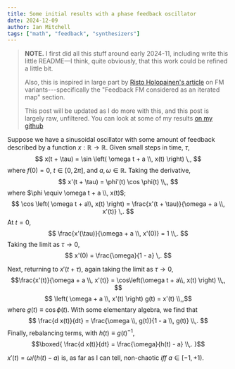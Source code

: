 ```yaml
---
title: Some initial results with a phase feedback oscillator
date: 2024-12-09
author: Ian Mitchell
tags: ["math", "feedback", "synthesizers"]
---
```



> **NOTE.** I first did all this stuff around early 2024-11, including write
> this little README—I think, quite obviously, that this work could be refined
> a little bit.
>
> Also, this is inspired in large part by [Risto Holopainen's article][ristoid]
> on FM variants---specifically the "Feedback FM considered as an iterated map"
> section.
>
> This post will be updated as I do more with this, and this post is largely
> raw, unfiltered. You can look at some of my results [on my github][github]

Suppose we have a sinusoidal oscillator with some amount of feedback described
by a function $x:\mathbb{R} \rightarrow \mathbb{R}$. Given small steps in time, $\tau$,
$$ x(t + \tau) = \sin \left( \omega t + a \\, x(t) \right) \,, $$
where $f(0) = 0$, $t \in [0, 2\pi]$, and $a, \omega \in \mathbb{R}$. Taking the
derivative,
$$ x'(t + \tau) = \phi'(t) \cos \phi(t) \\,, $$
where $\phi \equiv \omega t + a \\, x(t)$;
$$ \cos \left( \omega t + a\\, x(t) \right) =
    \frac{x'(t + \tau)}{\omega + a \\, x'(t)} \,. $$
At $t = 0$,
$$ \frac{x'(\tau)}{\omega + a \\, x'(0)} = 1 \\,. $$
Taking the limit as $\tau \rightarrow 0$,
$$ x'(0) = \frac{\omega}{1 - a} \,. $$

Next, returning to $x'(t + \tau)$, again taking the limit as
$\tau \rightarrow 0$,
$$\frac{x'(t)}{\omega + a \\, x'(t)} = \cos\left(\omega t + a\\, x(t) \right) \\,, $$
$$ \left( \omega + a \\, x'(t) \right) g(t) = x'(t) \\,,$$
where $g(t) \equiv \cos{\phi(t)}$. With some elementary
algebra, we find that
$$ \frac{d x(t)}{dt} = \frac{\omega \\, g(t)}{1 - a \\, g(t)} \\,. $$
Finally, rebalancing terms, with $h(t) \equiv g(t)^{-1}$,
$$\boxed{ \frac{d x(t)}{dt} = \frac{\omega}{h(t) - a} \\,. }$$

$x'(t) = \omega / (h(t) - a)$ is, as far as I can tell, non-chaotic *iff* $a \in [-1, +1)$.


[ristoid]: https://ristoid.net/modular/fm_variants.html

[github]: https://github.com/pretentiousUsername/sine_feedback_stuff
